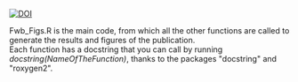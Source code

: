 [![DOI](https://zenodo.org/badge/809789797.svg)](https://zenodo.org/doi/10.5281/zenodo.11448062)

Fwb_Figs.R is the main code, from which all the other functions are called to generate the results and figures of the publication.  
Each function has a docstring that you can call by running *docstring(NameOfTheFunction)*, thanks to the packages "docstring" and "roxygen2".
